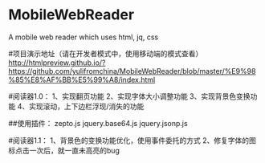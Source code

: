 # MobileWebReader
A mobile web reader which uses html, jq, css


#项目演示地址（请在开发者模式中，使用移动端的模式查看）
http://htmlpreview.github.io/?https://github.com/yulifromchina/MobileWebReader/blob/master/%E9%98%85%E8%AF%BB%E5%99%A8/index.html

#阅读器1.0：
1、实现翻页功能
2、实现字体大小调整功能
3、实现背景色变换功能
4、实现滚动，上下边栏浮现/消失的功能

##使用插件：
zepto.js
jquery.base64.js
jquery.jsonp.js

#阅读器1.1：
1、背景色的变换功能优化，使用事件委托的方式
2、修复字体的图标点击一次后，就一直未高亮的bug
